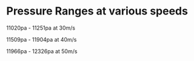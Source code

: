 # Pressure Ranges at various speeds
11020pa - 11251pa at 30m/s

11509pa - 11904pa at 40m/s

11966pa - 12326pa at 50m/s